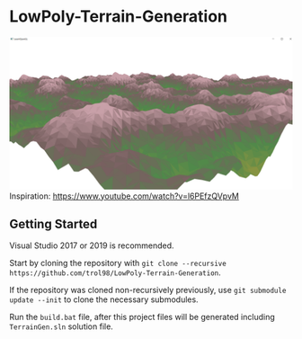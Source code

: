 # LowPoly-Terrain-Generation
![LowPoly-Terrain-Generation](/TerrainGen2.png?raw=true)
Inspiration: https://www.youtube.com/watch?v=l6PEfzQVpvM

## Getting Started
Visual Studio 2017 or 2019 is recommended.

Start by cloning the repository with `git clone --recursive https://github.com/trol98/LowPoly-Terrain-Generation`.

If the repository was cloned non-recursively previously, use `git submodule update --init` to clone the necessary submodules.

Run the `build.bat` file, after this project files will be generated including `TerrainGen.sln` solution file.
